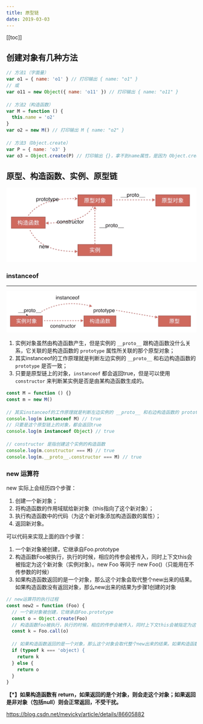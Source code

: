 ```yaml
---
title: 原型链
date: 2019-03-03
---
```


[[toc]]

## 创建对象有几种方法

```javascript
// 方法1（字面量）
var o1 = { name: 'o1' } // 打印输出 { name: "o1" }
// 或
var o11 = new Object({ name: 'o11' }) // 打印输出 { name: "o11" }

// 方法2（构造函数）
var M = function () {
  this.name = 'o2'
}
var o2 = new M() // 打印输出 M { name: "o2" }

// 方法3（Object.create）
var P = { name: 'o3' }
var o3 = Object.create(P) // 打印输出 {}，拿不到name属性，是因为 Object.create 是通过原型链来创建对象的，name在原型链的对象P上
```

## 原型、构造函数、实例、原型链

<img src="../images/object.png" />

### instanceof

---

<img src="../images/object2.png" />

1. 实例对象虽然由构造函数产生，但是实例的 `__proto__` 跟构造函数没什么关系，它关联的是构造函数的 `prototype` 属性所关联的那个原型对象；
2. 其实instanceof的工作原理就是判断左边实例的 `__proto__` 和右边构造函数的 `prototype` 是否一致；
3. 只要是原型链上的对象，`instanceof` 都会返回true，但是可以使用 `constructor` 来判断某实例是否是由某构造函数生成的。

```javascript
const M = function () {}
const m = new M()

// 其实instanceof的工作原理就是判断左边实例的 __proto__ 和右边构造函数的 prototype 是否一致
console.log(m instanceof M) // true 
// 只要是这个原型链上的对象，都会返回true
console.log(m instanceof Object) // true

// constructor 是指创建这个实例的构造函数
console.log(m.constructor === M) // true
console.log(m.__proto__.constructor === M) // true
```

### new 运算符

new 实际上会经历四个步骤：
1. 创建一个新对象；
2. 将构造函数的作用域赋给新对象（this指向了这个新对象）；
3. 执行构造函数中的代码（为这个新对象添加构造函数的属性）；
4. 返回新对象。

可以代码来实现上面的四个步骤：

1. 一个新对象被创建，它继承自Foo.prototype
2. 构造函数Foo被执行，执行的时候，相应的传参会被传入，同时上下文this会被指定为这个新对象（实例对象）。new Foo 等同于 new Foo()（只能用在不传参数的时候）
3. 如果构造函数返回的是一个对象，那么这个对象会取代整个new出来的结果。如果构造函数没有返回对象，那么new出来的结果为步骤1创建的对象

```javascript
// new运算符的执行过程
const new2 = function (Foo) {
  // 一个新对象被创建，它继承自Foo.prototype
  const o = Object.create(Foo)
  // 构造函数foo被执行，执行的时候，相应的传参会被传入，同时上下文this会被指定为这个新对象（实例对象）。new Foo 等同于 new Foo()（只能用在不传参数的时候）
  const k = Foo.call(o)

  // 如果构造函数返回的是一个对象，那么这个对象会取代整个new出来的结果。如果构造函数没有返回对象，那么new出来的结果为步骤1创建的对象
  if (typeof k === 'object) {
    return k
  } else {
    return o
  }
}
```

**【*】如果构造函数有 return，如果返回的是个对象，则会走这个对象；如果返回是非对象（包括null）则会正常返回，不受干扰。**

https://blog.csdn.net/mevicky/article/details/86605882